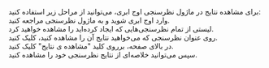 <p>برای مشاهده نتایج در ماژول نظرسنجی اوج ابری، می‌توانید از مراحل زیر استفاده کنید:<br>وارد اوج ابری شوید و به ماژول نظرسنجی مراجعه کنید.<br>لیستی از تمام نظرسنجی‌هایی که ایجاد کرده‌اید را مشاهده خواهید کرد.<br>روی عنوان نظرسنجی که می‌خواهید نتایج آن را مشاهده کنید، کلیک کنید.<br>در بالای صفحه، برروی کلید "مشاهده ی نتایج" کلیک کنید.<br>سپس می‌توانید خلاصه‌ای از نتایج نظرسنجی خود را مشاهده کنید.</p>